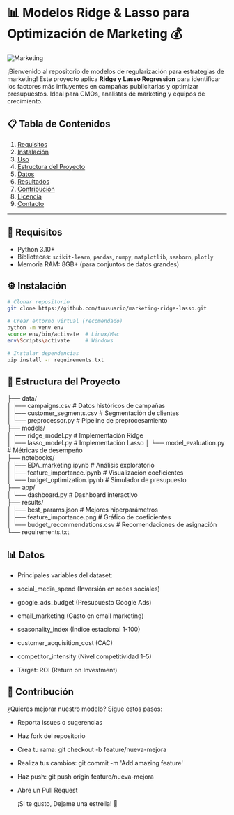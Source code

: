 # 📊 Modelos Ridge & Lasso para Optimización de Marketing 💰
![Marketing](https://image.lexica.art/full_webp/32b87750-8d66-4a9d-ae7b-cd6f37902a8d)

¡Bienvenido al repositorio de modelos de regularización para estrategias de marketing! Este proyecto aplica **Ridge y Lasso Regression** para identificar los factores más influyentes en campañas publicitarias y optimizar presupuestos. Ideal para CMOs, analistas de marketing y equipos de crecimiento.

## 📋 Tabla de Contenidos
1. [Requisitos](#🔧-requisitos)
2. [Instalación](#⚙️-instalación)
3. [Uso](#🚀-uso)
4. [Estructura del Proyecto](#📂-estructura-del-proyecto)
5. [Datos](#📊-datos)
6. [Resultados](#📈-resultados)
7. [Contribución](#🤝-contribución)
8. [Licencia](#📜-licencia)
9. [Contacto](#📧-contacto)

---

## 🔧 Requisitos
- Python 3.10+
- Bibliotecas: `scikit-learn`, `pandas`, `numpy`, `matplotlib`, `seaborn`, `plotly`
- Memoria RAM: 8GB+ (para conjuntos de datos grandes)

## ⚙️ Instalación
```bash
# Clonar repositorio
git clone https://github.com/tuusuario/marketing-ridge-lasso.git

# Crear entorno virtual (recomendado)
python -m venv env
source env/bin/activate  # Linux/Mac
env\Scripts\activate     # Windows

# Instalar dependencias
pip install -r requirements.txt
```
## 📂 Estructura del Proyecto
├── data/  
│   ├── campaigns.csv                # Datos históricos de campañas  
│   ├── customer_segments.csv        # Segmentación de clientes  
│   └── preprocessor.py              # Pipeline de preprocesamiento  
├── models/  
│   ├── ridge_model.py               # Implementación Ridge  
│   ├── lasso_model.py               # Implementación Lasso
│   └── model_evaluation.py          # Métricas de desempeño  
├── notebooks/  
│   ├── EDA_marketing.ipynb          # Análisis exploratorio  
│   ├── feature_importance.ipynb     # Visualización coeficientes  
│   └── budget_optimization.ipynb    # Simulador de presupuesto  
├── app/  
│   └── dashboard.py                 # Dashboard interactivo  
├── results/  
│   ├── best_params.json             # Mejores hiperparámetros  
│   ├── feature_importance.png       # Gráfico de coeficientes  
│   └── budget_recommendations.csv   # Recomendaciones de asignación  
└── requirements.txt  

## 📊 Datos
- Principales variables del dataset:

- social_media_spend (Inversión en redes sociales)

- google_ads_budget (Presupuesto Google Ads)

- email_marketing (Gasto en email marketing)

- seasonality_index (Índice estacional 1-100)

- customer_acquisition_cost (CAC)

- competitor_intensity (Nivel competitividad 1-5)

- Target: ROI (Return on Investment)

## 🤝 Contribución
¿Quieres mejorar nuestro modelo? Sigue estos pasos:

- Reporta issues o sugerencias

- Haz fork del repositorio

- Crea tu rama: git checkout -b feature/nueva-mejora

- Realiza tus cambios: git commit -m 'Add amazing feature'

- Haz push: git push origin feature/nueva-mejora

- Abre un Pull Request

  ¡Si te gusto, Dejame una estrella! 🚀
